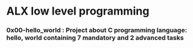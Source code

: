 # ALX low level programming
### 0x00-hello_world : Project about C programming language: hello, world containing 7 mandatory and 2 advanced tasks